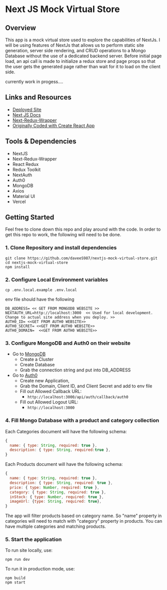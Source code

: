 # Next JS Mock Virtual Store

## Overview

This app is a mock virtual store used to explore the capabilities of NextJs. I will be using features of NextJs that allows us to perform static site generation, server side rendering, and CRUD operations to a Mongo Database without the use of a dedicated backend server. Before initial page load, an api call is made to initialize a redux store and page props so that the user gets the generated page rather than wait for it to load on the client side.

currently work in progess....

## Links and Resources

- [Deployed Site](https://nextjs-practice-virtual-store.vercel.app/)
- [Next JS Docs](https://nextjs.org/docs/getting-started)
- [Next-Redux-Wrapper](https://github.com/kirill-konshin/next-redux-wrapper)
- [Originally Coded with Create React App](https://github.com/davee-401-advanced-javascript/react-redux-virtual-store)

## Tools & Dependencies

- NextJS
- Next-Redux-Wrapper
- React Redux
- Redux Toolkit
- NextAuth
- Auth0
- MongoDB
- Axios
- Material UI
- Vercel

## Getting Started

Feel free to clone down this repo and play around with the code. In order to get this repo to work, the following will need to be done.

### 1. Clone Repository and install dependencies

```
git clone https://github.com/daveeS987/nextjs-mock-virtual-store.git
cd nextjs-mock-virtual-store
npm install
```

### 2. Configure Local Environment variables

```
cp .env.local.example .env.local
```

env file should have the following

```
DB_ADDRESS= << GET FROM MONGODB WEBSITE >>
NEXTAUTH_URL=http://localhost:3000  << Used for local development. Change to actual site address when you deploy. >>
AUTH0_ID= <<GET FROM AUTH0 WEBSITE>>
AUTH0_SECRET= <<GET FROM AUTH0 WEBSITE>>
AUTH0_DOMAIN=  <<GET FROM AUTH0 WEBSITE>>
```

### 3. Configure MongoDB and Auth0 on their website

- Go to [MongoDB](https://account.mongodb.com/account/login)
  - Create a Cluster
  - Create Database
  - Grab the connection string and put into DB_ADDRESS
- Go to [Auth0](https://auth0.com/)
  - Create new Application,
  - Grab the Domain, Client ID, and Client Secret and add to env file
  - Fill out Allowed Callback URL:
    - `http://localhost:3000/api/auth/callback/auth0`
  - Fill out Allowed Logout URL:
    - `http://localhost:3000`

### 4. Fill Mongo Database with a product and category collection

Each Categories document will have the following schema:

```javascript
{
  name: { type: String, required: true },
  description: { type: String, required:true },
}
```

Each Products document will have the following schema:

```javascript
{
  name: { type: String, required: true },
  description: { type: String, required: true },
  price: { type: Number, required: true },
  category: { type: String, required: true },
  inStock: { type: Number, required: true },
  imageUrl: {type: String, required: true},
}
```

The app will filter products based on category name. So "name" property in categories will need to match with "category" property in products. You can have multiple categories and matching products.

### 5. Start the application

To run site locally, use:

```
npm run dev
```

To run it in production mode, use:

```
npm build
npm start
```
